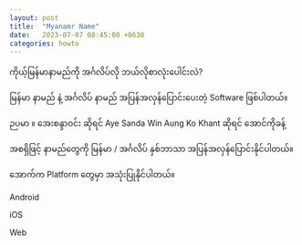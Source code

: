```yaml
---
layout: post
title:  "Myanamr Name"
date:   2023-07-07 08:45:00 +0630
categories: howto
---
```

ကိုယ့်မြန်မာနာမည်ကို အင်္ဂလိပ်လို ဘယ်လိုစာလုံးပေါင်းလဲ?


မြန်မာ နာမည် နဲ့ အင်္ဂလိပ် နာမည် အပြန်အလှန်ပြောင်းပေးတဲ့ Software ဖြစ်ပါတယ်။

ဉပမာ ။​ 
အေးစန္ဒာဝင်း ဆိုရင် Aye Sanda Win
Aung Ko Khant ဆိုရင် အောင်ကိုခန့် 

အစရှိဖြင့် နာမည်တွေကို မြန်မာ / အင်္ဂလိပ် နှစ်ဘာသာ အပြန်အလှန်ပြောင်းနိုင်ပါတယ်။


အောက်က Platform တွေမှာ အသုံးပြုနိုင်ပါတယ်။

Android

iOS

Web

